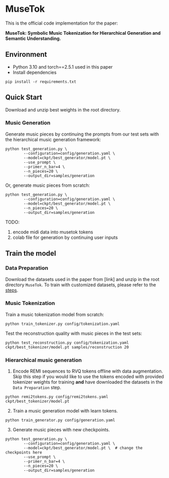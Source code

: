 # MuseTok

This is the official code implementation for the paper: 

**MuseTok: Symbolic Music Tokenization for Hierarchical Generation and Semantic Understanding.**

## Environment

* Python 3.10 and torch==2.5.1 used in this paper
* Install dependencies

```
pip install -r requirements.txt
```

## Quick Start

Download and unzip best weights in the root directory. 

### Music Generation

Generate music pieces by continuing the prompts from our test sets with the hierarchical music generation framework:

```
python test_generation.py \
        --configuration=config/generation.yaml \
        --model=ckpt/best_generator/model.pt \
        --use_prompt \
        --primer_n_bar=4 \
        --n_pieces=20 \
        --output_dir=samples/generation
```

Or, generate music pieces from scratch:

```
python test_generation.py \
        --configuration=config/generation.yaml \
        --model=ckpt/best_generator/model.pt \
        --n_pieces=20 \
        --output_dir=samples/generation
```

TODO: 
1. encode midi data into musetok tokens
2. colab file for generation by continuing user inputs


## Train the model

### Data Preparation
Download the datasets used in the paper from [link] and unzip in the root directory `MuseTok`. To train with customized datasets, please refer to the [steps](https://github.com/Yuer867/MuseTok/tree/main/data_processing#readme).

### Music Tokenization

Train a music tokenization model from scratch:

```
python train_tokenizer.py config/tokenization.yaml
```

Test the reconstruction quality with music pieces in the test sets:

```
python test_reconstruction.py config/tokenization.yaml ckpt/best_tokenizer/model.pt samples/reconstruction 20
```

### Hierarchical music generation

1. Encode REMI sequences to RVQ tokens offline with data augmentation. Skip this step if you would like to use the tokens encoded with provided tokenizer weights for training **and** have downloaded the datasets in the `Data Preparation` step. 

```
python remi2tokens.py config/remi2tokens.yaml ckpt/best_tokenizer/model.pt
```

2. Train a music generation model with learn tokens.

```
python train_generator.py config/generation.yaml
```

3. Generate music pieces with new checkpoints.

```
python test_generation.py \
        --configuration=config/generation.yaml \
        --model=ckpt/best_generator/model.pt \  # change the checkpoints here
        --use_prompt \
        --primer_n_bar=4 \
        --n_pieces=20 \
        --output_dir=samples/generation
```
